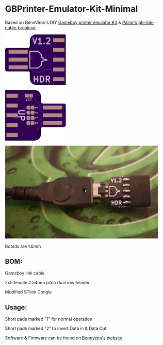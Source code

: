 # GBPrinter-Emulator-Kit-Minimal

Based on BennVenn's DIY [Gameboy printer emulator Kit](https://bennvenn.myshopify.com/products/gameboy-printer-emulator-kit) & [Palmr's gb-link-cable-breakout](https://github.com/Palmr/gb-link-cable)
 
 
 ![Front](Front.png)
 
 ![Back](Back.png)
 
 ![Board](image.jpg)
 

Boards are 1.6mm

## BOM:

Gameboy link cable

2x5 female 2.54mm pitch dual row header

Modified STlink Dongle

## Usage:

Short pads marked "1" for normal operation

Short pads marked "2" to invert Data in & Data Out

Software & Firmware can be found on [Bennvenn's website](https://bennvenn.myshopify.com/products/gameboy-printer-emulator-kit)
